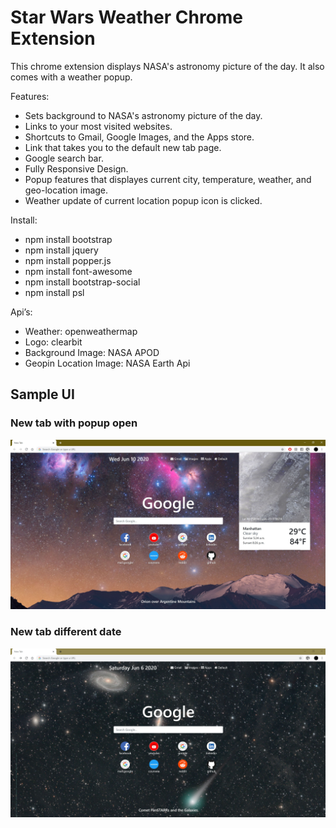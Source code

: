 # Star Wars Weather Chrome Extension
This chrome extension displays NASA's astronomy picture of the day. It also comes with a weather popup.

Features:
- Sets background to NASA's astronomy picture of the day.
- Links to your most visited websites.
- Shortcuts to Gmail, Google Images, and the Apps store.
- Link that takes you to the default new tab page.
- Google search bar.
- Fully Responsive Design. 
- Popup features that displayes current city, temperature, weather, and geo-location image.
- Weather update of current location popup icon is clicked.

Install:
- npm install bootstrap
- npm install jquery
- npm install popper.js
- npm install font-awesome
- npm install bootstrap-social
- npm install psl

Api’s:
- Weather: openweathermap
- Logo: clearbit
- Background Image: NASA APOD
- Geopin Location Image: NASA Earth Api

## Sample UI

### New tab with popup open
![Image1](img/uisample/sample1.JPG)

### New tab different date
![Image2](img/uisample/sample2.JPG)
